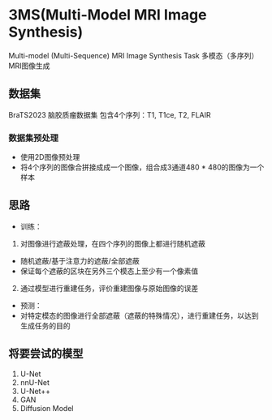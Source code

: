 # 3MS(Multi-Model MRI Image Synthesis)
Multi-model (Multi-Sequence) MRI Image Synthesis Task 多模态（多序列）MRI图像生成

## 数据集
BraTS2023 脑胶质瘤数据集
包含4个序列：T1, T1ce, T2, FLAIR
### 数据集预处理
- 使用2D图像预处理
- 将4个序列的图像合拼接成成一个图像，组合成3通道480 * 480的图像为一个样本

## 思路
- 训练：
1. 对图像进行遮蔽处理，在四个序列的图像上都进行随机遮蔽
- 随机遮蔽/基于注意力的遮蔽/全部遮蔽
- 保证每个遮蔽的区块在另外三个模态上至少有一个像素值
2. 通过模型进行重建任务，评价重建图像与原始图像的误差
- 预测：
- 对特定模态的图像进行全部遮蔽（遮蔽的特殊情况），进行重建任务，以达到生成任务的目的

## 将要尝试的模型
1. U-Net
2. nnU-Net
3. U-Net++
3. GAN
4. Diffusion Model

